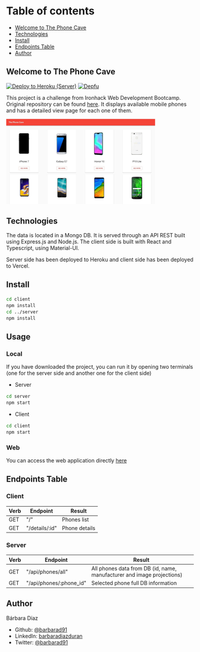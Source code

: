 # Table of contents

- [Welcome to The Phone Cave](#general-info)
- [Technologies](#techonologies)
- [Install](#install-instructions)
- [Endpoints Table](#endpoints)
- [Author](#author)

## Welcome to The Phone Cave

[![Deploy to Heroku (Server)](https://github.com/barbarad91/reto_web/actions/workflows/server.yml/badge.svg)](https://github.com/barbarad91/reto_web/actions/workflows/server.yml)
[![Depfu](https://badges.depfu.com/badges/62012664d2a79ea7259eed132ced0d2b/overview.svg)](https://depfu.com/github/barbarad91/reto_web?project_id=23660)

This project is a challenge from Ironhack Web Development Bootcamp. Original repository can be found [here](https://github.com/VictorRodriguezIronhack/reto_web).
It displays available mobile phones and has a detailed view page for each one of them.

<img src="client/public/preview.jpg" width="400">

## Technologies

The data is located in a Mongo DB. It is served through an API REST built using Express.js and Node.js.
The client side is built with React and Typescript, using Material-UI.

Server side has been deployed to Heroku and client side has been deployed to Vercel.

## Install

```bash
cd client
npm install
cd ../server
npm install
```

## Usage

### Local

If you have downloaded the project, you can run it by opening two terminals (one for the server side and another one for the client side)

- Server

```bash
cd server
npm start
```

- Client

```bash
cd client
npm start
```

### Web

You can access the web application directly [here](https://reto-web.vercel.app)

## Endpoints Table

### Client

| Verb | Endpoint       | Result        |
| ---- | -------------- | ------------- |
| GET  | "/"            | Phones list   |
| GET  | "/details/:id" | Phone details |

### Server

| Verb | Endpoint                | Result                                                                 |
| ---- | ----------------------- | ---------------------------------------------------------------------- |
| GET  | "/api/phones/all"       | All phones data from DB (id, name, manufacturer and image projections) |
| GET  | "/api/phones/:phone_id" | Selected phone full DB information                                     |

## Author

Bárbara Díaz

- Github: [@barbarad91](https://github.com/barbarad91)
- LinkedIn: [barbaradiazduran](https://www.linkedin.com/in/barbaradiazduran/)
- Twitter: [@barbarad91](https://twitter.com/barbarad91)
